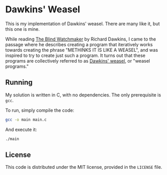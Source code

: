 # Dawkins' Weasel

This is my implementation of Dawkins' weasel. There are many like it, but this one is mine.

While reading [The Blind Watchmaker](https://en.wikipedia.org/wiki/The_Blind_Watchmaker) by Richard Dawkins, I came to the passage where he describes creating a program that iteratively works towards creating the phrase "METHINKS IT IS LIKE A WEASEL", and was inspired to try to create just such a program. It turns out that these programs are collectively referred to as [Dawkins' weasel](https://en.wikipedia.org/wiki/Weasel_program), or "weasel programs."

## Running

My solution is written in C, with no dependencies. The only prerequisite is `gcc`.

To run, simply compile the code:

```bash
gcc -o main main.c
```

And execute it:

```bash
./main
```

## License

This code is distributed under the MIT license, provided in the `LICENSE` file.
